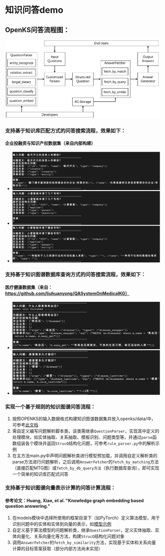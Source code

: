 # 知识问答demo

## OpenKS问答流程图：
![qa_process](../../../docs/pics/qa.png)

### 支持基于知识库匹配方式的问答搜索流程，效果如下：
#### 企业投融资与知识产权数据集（来自内部构建）
* ![ask_investor](../../../docs/pics/ask_investor.jpg)
* ![ask_investor](../../../docs/pics/ask_patent_num.jpg)
* ![ask_investor](../../../docs/pics/ask_patent.jpg)

### 支持基于知识图谱数据库查询方式的问答搜索流程，效果如下：
#### 医疗健康数据集（来自：https://github.com/liuhuanyong/QASystemOnMedicalKG）
* ![ask_disease](../../../docs/pics/ask_disease1.jpg)
* ![ask_disease](../../../docs/pics/ask_disease2.jpg)

### 实现一个基于规则的知识图谱问答流程：
1. 按照OPENKS的输入数据格式构建知识图谱数据集并放入openks/data/中，可参考[此文档](https://github.com/ZJU-OpenKS/OpenKS/blob/master/openks/data/README.md)
2. 需自定义编写问题解析脚本类，该类需继承`QuestionParser`，实现其中定义的处理模块，如实体抽取、关系抽取、模板识别、问题类型等，并通过`parse`函数组装各个模块并返回`StrucQ`结构化问题，可参考`rule_parser.py`中的解析示例
3. 在主方法main.py中声明问题解析类进行模型预加载，并调用自定义解析类的parse方法进行问题解析，之后调用`AnswerFetcher`的`fetch_by_matching`方法（直接匹配MTG图）或`fetch_by_db_query方法`（执行数据库查询），即可实现一个简单的知识库匹配式问答

### 支持基于知识图谱向量表示计算的问答计算流程：
#### 参考论文：Huang, Xiao, et al. "Knowledge graph embedding based question answering." 
1. 在models模块中选择所使用的框架目录下（如PyTorch）定义算法模型，用于识别问题中的实体和实体到向量的表示，如[模型示例](https://github.com/ZJU-OpenKS/OpenKS/tree/master/openks/models/pytorch)
2. 自定义基于算法模型的问题解析类，继承`QuestionParser`，定义实体抽取、实体向量化、关系向量化等方法，构建`StrucQ`结构化问题对象
3. 调用`AnswerFetcher`的`fetch_by_similarity`方法，实现基于实体和关系向量计算的目标答案获取（部分内部方法尚未实现）